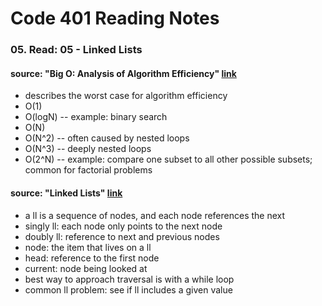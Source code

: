 # Code 401 Reading Notes 
### 05. Read: 05 -  Linked Lists  

####  source: "Big O: Analysis of Algorithm Efficiency" [link](https://codefellows.github.io/common_curriculum/data_structures_and_algorithms/Code_401/class-05/resources/big_oh.html)
  - describes the worst case for algorithm efficiency 
  - O(1)
  - O(logN) -- example: binary search 
  - O(N)
  - O(N^2) -- often caused by nested loops 
  - O(N^3) -- deeply nested loops 
  - O(2^N) -- example: compare one subset to all other possible subsets; common for factorial problems  

#### source: "Linked Lists" [link](https://codefellows.github.io/common_curriculum/data_structures_and_algorithms/Code_401/class-05/resources/singly_linked_list.html) 
  - a ll is a sequence of nodes, and each node references the next 
  - singly ll: each node only points to the next node 
  - doubly ll: reference to next and previous nodes 
  - node: the item that lives on a ll
  - head: reference to the first node 
  - current: node being looked at 
  - best way to approach traversal is with a while loop 
  - common ll problem: see if ll includes a given value 
